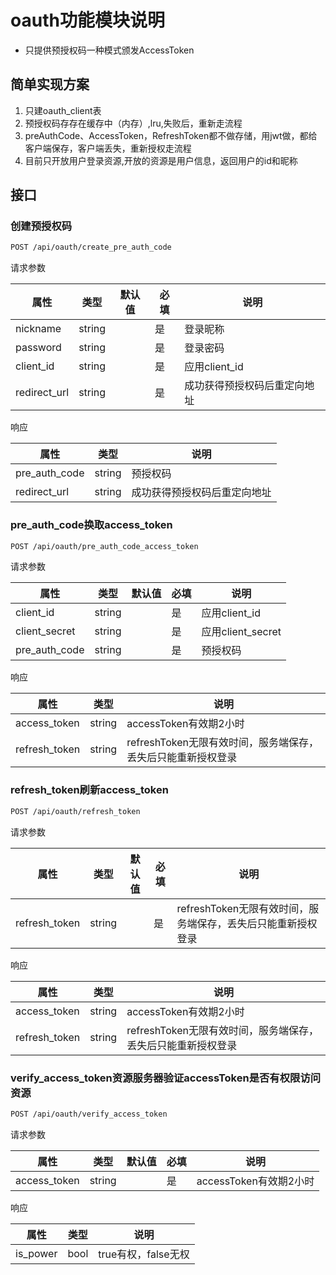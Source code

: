 # oauth功能模块说明


- 只提供预授权码一种模式颁发AccessToken



## 简单实现方案

1. 只建oauth_client表
2. 预授权码存存在缓存中（内存）,lru,失败后，重新走流程
3. preAuthCode、AccessToken，RefreshToken都不做存储，用jwt做，都给客户端保存，客户端丢失，重新授权走流程
4. 目前只开放用户登录资源,开放的资源是用户信息，返回用户的id和昵称



## 接口

### 创建预授权码

```html
POST /api/oauth/create_pre_auth_code

```

请求参数

|  属性   | 类型  | 默认值  | 必填 | 说明 |
|  ----  | ---- |  ----  |----  |----  |
| nickname  | string |  | 是 | 登录昵称 |
| password  | string |  | 是 | 登录密码 |
| client_id  | string |  | 是 | 应用client_id |
| redirect_url  | string |  | 是 | 成功获得预授权码后重定向地址 |

响应

|  属性   | 类型  | 说明 |
|  ----  | ----  |----  |
| pre_auth_code  | string | 预授权码 |
| redirect_url  | string | 成功获得预授权码后重定向地址 |


### pre_auth_code换取access_token

```html
POST /api/oauth/pre_auth_code_access_token

```

请求参数

|  属性   | 类型  | 默认值  | 必填 | 说明 |
|  ----  | ---- |  ----  |----  |----  |
| client_id  | string |  | 是 | 应用client_id |
| client_secret  | string |  | 是 | 应用client_secret |
| pre_auth_code  | string |  | 是 | 预授权码 |

响应

|  属性   | 类型  | 说明 |
|  ----  | ----  |----  |
| access_token  | string | accessToken有效期2小时 |
| refresh_token  | string | refreshToken无限有效时间，服务端保存，丢失后只能重新授权登录 |


### refresh_token刷新access_token

```html
POST /api/oauth/refresh_token

```


请求参数

|  属性   | 类型  | 默认值  | 必填 | 说明 |
|  ----  | ---- |  ----  |----  |----  |
| refresh_token  | string |  | 是 | refreshToken无限有效时间，服务端保存，丢失后只能重新授权登录  |


响应

|  属性   | 类型  | 说明 |
|  ----  | ----  |----  |
| access_token  | string | accessToken有效期2小时 |
| refresh_token  | string | refreshToken无限有效时间，服务端保存，丢失后只能重新授权登录 |



### verify_access_token资源服务器验证accessToken是否有权限访问资源

```html
POST /api/oauth/verify_access_token

```


请求参数

|  属性   | 类型  | 默认值  | 必填 | 说明 |
|  ----  | ---- |  ----  |----  |----  |
| access_token  | string |  | 是 | accessToken有效期2小时 |


响应

|  属性   | 类型  | 说明 |
|  ----  | ----  |----  |
| is_power  | bool | true有权，false无权 |




